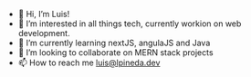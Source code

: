 - 👋 Hi, I’m Luis!
- 👀 I’m interested in all things tech, currently workion on web development.
- 🌱 I’m currently learning nextJS, angulaJS and Java
- 💞️ I’m looking to collaborate on MERN stack projects
- 📫 How to reach me luis@lpineda.dev

<!---
lrpineda/lrpineda is a ✨ special ✨ repository because its `README.md` (this file) appears on your GitHub profile.
You can click the Preview link to take a look at your changes.
--->
